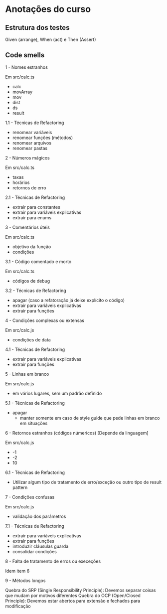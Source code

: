 # Anotações do curso

## Estrutura dos testes
Given (arrange), When (act) e Then (Assert)

## Code smells

1 - Nomes estranhos

Em src/calc.ts
  - calc
  - movArray
  - mov
  - dist
  - ds
  - result

1.1 - Técnicas de Refactoring
  - renomear variáveis
  - renomear funções (métodos)
  - renomear arquivos
  - renomear pastas

2 - Números mágicos

Em src/calc.ts
  - taxas
  - horários
  - retornos de erro

2.1 - Técnicas de Refactoring
  - extrair para constantes
  - extrair para variáveis explicativas
  - extrair para enums

3 - Comentários úteis

Em src/calc.ts
  - objetivo da função
  - condições

3.1 - Código comentado e morto

Em src/calc.ts
  - códigos de debug

3.2 - Técnicas de Refactoring
  - apagar (caso a refatoração já deixe explícito o código)
  - extrair para variáveis explicativas
  - extrair para funções

4 - Condições complexas ou extensas

Em src/calc.js
  - condições de data

4.1 - Técnicas de Refactoring
  - extrair para variáveis explicativas
  - extrair para funções

5 - Linhas em branco

Em src/calc.js
  - em vários lugares, sem um padrão definido

5.1 - Técnicas de Refactoring
  - apagar
    - manter somente em caso de style guide que pede linhas em branco em situações

6 - Retornos estranhos (códigos númericos) [Depende da linguagem]

Em src/calc.js
  - -1
  - -2
  - 10

6.1 - Técnicas de Refactoring
  - Utilizar algum tipo de tratamento de erro/exceção ou outro tipo de result pattern

7 - Condições confusas

Em src/calc.js
  - validação dos parâmetros

7.1 - Técnicas de Refactoring
  - extrair para variáveis explicativas
  - extrair para funções
  - introduzir cláusulas guarda
  - consolidar condições

8 - Falta de tratamento de erros ou execeções

Idem item 6

9 - Métodos longos

Quebra do SRP (Single Responsibility Principle): Devemos separar coisas que mudam por motivos diferentes
Quebra do OCP (Open/Closed Principle): Devemos estar abertos para extensão e fechados para modificação